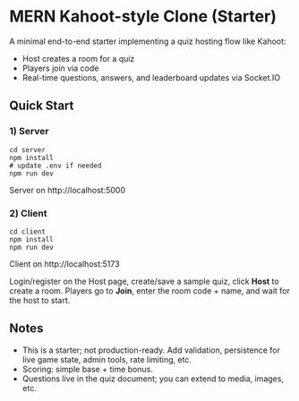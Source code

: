 # MERN Kahoot-style Clone (Starter)

A minimal end-to-end starter implementing a quiz hosting flow like Kahoot:
- Host creates a room for a quiz
- Players join via code
- Real-time questions, answers, and leaderboard updates via Socket.IO

## Quick Start

### 1) Server
```
cd server
npm install
# update .env if needed
npm run dev
```
Server on http://localhost:5000

### 2) Client
```
cd client
npm install
npm run dev
```
Client on http://localhost:5173

Login/register on the Host page, create/save a sample quiz, click **Host** to create a room.
Players go to **Join**, enter the room code + name, and wait for the host to start.

## Notes
- This is a starter; not production-ready. Add validation, persistence for live game state, admin tools, rate limiting, etc.
- Scoring: simple base + time bonus.
- Questions live in the quiz document; you can extend to media, images, etc.
